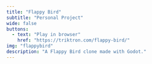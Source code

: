 ```yaml
---
title: "Flappy Bird"
subtitle: "Personal Project"
wide: false
buttons:
  - text: "Play in browser"
    href: "https://triktron.com/flappy-bird/"
img: "flappybird"
description: "A Flappy Bird clone made with Godot."
---
```

